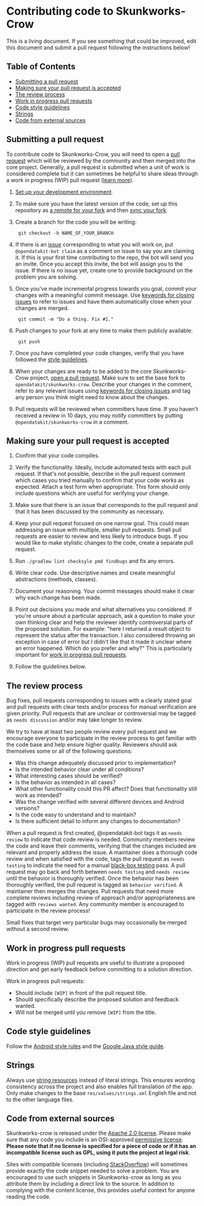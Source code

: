 # Contributing code to Skunkworks-Crow

This is a living document. If you see something that could be improved, edit this document and submit a pull request following the instructions below!

## Table of Contents
* [Submitting a pull request](#submitting-a-pull-request)
* [Making sure your pull request is accepted](#making-sure-your-pull-request-is-accepted)
* [The review process](#the-review-process)
* [Work in progress pull requests](#work-in-progress-pull-requests)
* [Code style guidelines](#code-style-guidelines)
* [Strings](#strings)
* [Code from external sources](#code-from-external-sources)

## Submitting a pull request
To contribute code to Skunkworks-Crow, you will need to open a [pull request](https://help.github.com/articles/about-pull-requests/) which will be reviewed by the community and then merged into the core project. Generally, a pull request is submitted when a unit of work is considered complete but it can sometimes be helpful to share ideas through a work in progress (WIP) pull request ([learn more](#work-in-progress-pull-requests)).

1. [Set up your development environment](https://github.com/opendatakit/skunkworks-crow#setting-up-your-development-environment).

1. To make sure you have the latest version of the code, set up this repository as [a remote for your fork](https://help.github.com/articles/configuring-a-remote-for-a-fork/) and then [sync your fork](https://help.github.com/articles/syncing-a-fork/).

1. Create a branch for the code you will be writing:

        git checkout -b NAME_OF_YOUR_BRANCH

1. If there is an [issue](https://github.com/opendatakit/skunkworks-crow/issues) corresponding to what you will work on, put `@opendatakit-bot claim` as a comment on issue to say you are claiming it. If this is your first time contributing to the repo, the bot will send you an invite. Once you accept this invite, the bot will assign you to the issue. If there is no issue yet, create one to provide background on the problem you are solving.

1. Once you've made incremental progress towards you goal, commit your changes with a meaningful commit message. Use [keywords for closing issues](https://help.github.com/articles/closing-issues-via-commit-messages/) to refer to issues and have them automatically close when your changes are merged.

        git commit -m "Do a thing. Fix #1."

1. Push changes to your fork at any time to make them publicly available:

        git push
        
1. Once you have completed your code changes, verify that you have followed the [style guidelines](https://github.com/opendatakit/skunkworks-crow/blob/master/CONTRIBUTING.md#style-guidelines).

1. When your changes are ready to be added to the core Skunkworks-Crow project, [open a pull request](https://help.github.com/articles/creating-a-pull-request/). Make sure to set the base fork to `opendatakit/skunkworks-crow`. Describe your changes in the comment, refer to any relevant issues using [keywords for closing issues](https://help.github.com/articles/closing-issues-via-commit-messages/) and tag any person you think might need to know about the changes.

1. Pull requests will be reviewed when committers have time. If you haven't received a review in 10 days, you may notify committers by putting `@opendatakit/skunkworks-crow` in a comment.

## Making sure your pull request is accepted
1. Confirm that your code compiles.

1. Verify the functionality. Ideally, include automated tests with each pull request. If that's not possible, describe in the pull request comment which cases you tried manually to confirm that your code works as expected. Attach a test form when appropriate. This form should only include questions which are useful for verifying your change.

1. Make sure that there is an issue that corresponds to the pull request and that it has been discussed by the community as necessary.

1. Keep your pull request focused on one narrow goal. This could mean addressing an issue with multiple, smaller pull requests. Small pull requests are easier to review and less likely to introduce bugs. If you would like to make stylistic changes to the code, create a separate pull request.

1. Run `./gradlew lint checksyle pmd findbugs` and fix any errors.

1. Write clear code. Use descriptive names and create meaningful abstractions (methods, classes).

1. Document your reasoning. Your commit messages should make it clear why each change has been made.

1. Point out decisions you made and what alternatives you considered. If you're unsure about a particular approach, ask a question to make your own thinking clear and help the reviewer identify controversial parts of the proposed solution. For example: "here I returned a result object to represent the status after the transaction. I also considered throwing an exception in case of error but I didn't like that it made it unclear where an error happened. Which do you prefer and why?" This is particularly important for [work in progress pull requests](#work-in-progress-pull-requests).

1. Follow the guidelines below.

## The review process
Bug fixes, pull requests corresponding to issues with a clearly stated goal and pull requests with clear tests and/or process for manual verification are given priority. Pull requests that are unclear or controversial may be tagged as `needs discussion` and/or may take longer to review.

We try to have at least two people review every pull request and we encourage everyone to participate in the review process to get familiar with the code base and help ensure higher quality. Reviewers should ask themselves some or all of the following questions:
- Was this change adequately discussed prior to implementation?
- Is the intended behavior clear under all conditions?
- What interesting cases should be verified?
- Is the behavior as intended in all cases?
- What other functionality could this PR affect? Does that functionality still work as intended?
- Was the change verified with several different devices and Android versions?
- Is the code easy to understand and to maintain?
- Is there sufficient detail to inform any changes to documentation?

When a pull request is first created, @opendatakit-bot tags it as `needs review` to indicate that code review is needed. Community members review the code and leave their comments, verifying that the changes included are relevant and properly address the issue. A maintainer does a thorough code review and when satisfied with the code, tags the pull request as `needs testing` to indicate the need for a manual [black-box testing](https://en.wikipedia.org/wiki/Black-box_testing) pass. A pull request may go back and forth between `needs testing` and `needs review` until the behavior is thoroughly verified. Once the behavior has been thoroughly verified, the pull request is tagged as `behavior verified`. A maintainer then merges the changes. Pull requests that need more complete reviews including review of approach and/or appropriateness are tagged with `reviews wanted`. Any community member is encouraged to participate in the review process!

Small fixes that target very particular bugs may occasionally be merged without a second review.

## Work in progress pull requests

Work in progress (WIP) pull requests are useful to illustrate a proposed direction and get early feedback before committing to a solution direction.

Work in progress pull requests:
- Should include `[WIP]` in front of the pull request title.
- Should specifically describe the proposed solution and feedback wanted.
- Will not be merged until you remove `[WIP]` from the title.

## Code style guidelines
Follow the [Android style rules](http://source.android.com/source/code-style.html) and the [Google Java style guide](https://google.github.io/styleguide/javaguide.html).

## Strings
Always use [string resources](https://developer.android.com/guide/topics/resources/string-resource.html) instead of literal strings. This ensures wording consistency across the project and also enables full translation of the app. Only make changes to the base `res/values/strings.xml` English file and not to the other language files.

## Code from external sources
Skunkworks-crow is released under the [Apache 2.0 license](https://www.apache.org/licenses/LICENSE-2.0). Please make sure that any code you include is an OSI-approved [permissive license](https://opensource.org/faq#permissive). **Please note that if no license is specified for a piece of code or if it has an incompatible license such as GPL, using it puts the project at legal risk**.

Sites with compatible licenses (including [StackOverflow](http://stackoverflow.com/)) will sometimes provide exactly the code snippet needed to solve a problem. You are encouraged to use such snippets in Skunkworks-crow as long as you attribute them by including a direct link to the source. In addition to complying with the content license, this provides useful context for anyone reading the code.
